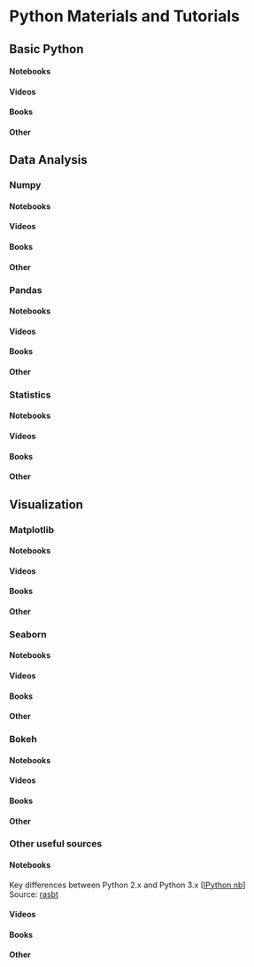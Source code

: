 # Python Materials and Tutorials

## Basic Python
#### Notebooks
#### Videos
#### Books
#### Other 

## Data Analysis
### Numpy
#### Notebooks
#### Videos
#### Books
#### Other 

### Pandas
#### Notebooks
#### Videos
#### Books
#### Other 

### Statistics
#### Notebooks
#### Videos
#### Books
#### Other 
 
## Visualization
### Matplotlib
#### Notebooks
#### Videos
#### Books
#### Other 
### Seaborn
#### Notebooks
#### Videos
#### Books
#### Other 
### Bokeh
#### Notebooks
#### Videos
#### Books
#### Other 

### Other useful sources
#### Notebooks
Key differences between Python 2.x and Python 3.x [[IPython nb](http://nbviewer.ipython.org/github/rasbt/python_reference/blob/master/tutorials/key_differences_between_python_2_and_3.ipynb?create=1)]      
Source: [rasbt](https://github.com/rasbt)
#### Videos
#### Books
#### Other
